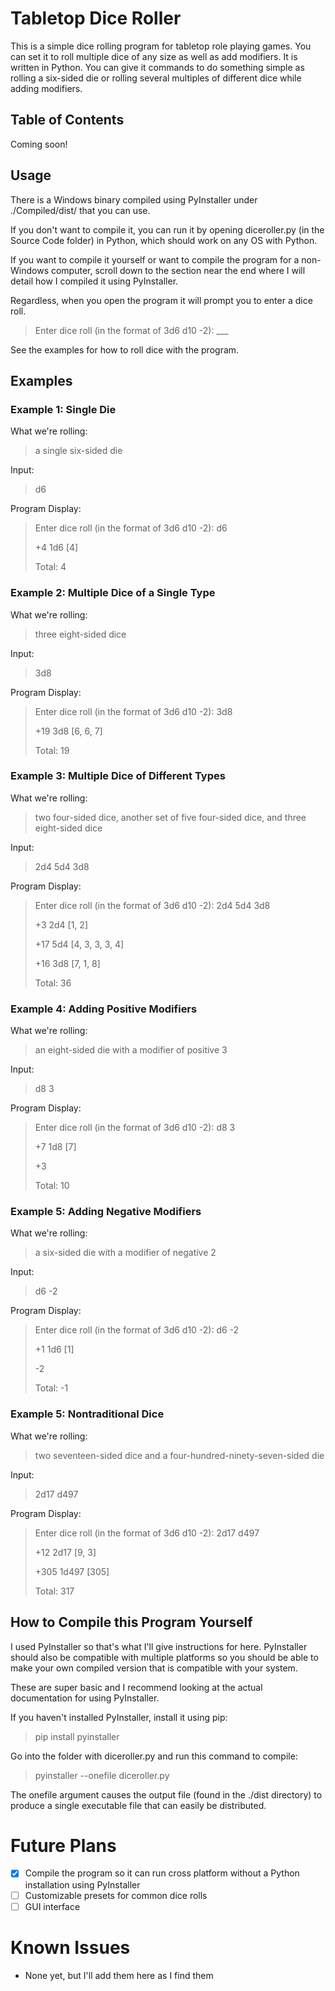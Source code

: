 # Tabletop Dice Roller

This is a simple dice rolling program for tabletop role playing games. You can set it to roll multiple dice of any size as well as add modifiers. It is written in Python. You can give it commands to do something simple as rolling a six-sided die or rolling several multiples of different dice while adding modifiers.

## Table of Contents
Coming soon!

## Usage
There is a Windows binary compiled using PyInstaller under ./Compiled/dist/ that you can use.

If you don't want to compile it, you can run it by opening diceroller.py (in the Source Code folder) in Python, which should work on any OS with Python.

If you want to compile it yourself or want to compile the program for a non-Windows computer, scroll down to the section near the end where I will detail how I compiled it using PyInstaller.

Regardless, when you open the program it will prompt you to enter a dice roll.

> Enter dice roll (in the format of 3d6 d10 -2): ___

See the examples for how to roll dice with the program.

## Examples

### Example 1: Single Die
What we're rolling:
> a single six-sided die

Input:
> d6

Program Display:  
> Enter dice roll (in the format of 3d6 d10 -2): d6
>
> +4 1d6 [4]
>
> Total: 4

### Example 2: Multiple Dice of a Single Type
What we're rolling:
> three eight-sided dice

Input:
> 3d8

Program Display:
> Enter dice roll (in the format of 3d6 d10 -2): 3d8
>
> +19 3d8 [6, 6, 7]
>
> Total: 19

### Example 3: Multiple Dice of Different Types
What we're rolling:
> two four-sided dice, another set of five four-sided dice, and three eight-sided dice

Input:
> 2d4 5d4 3d8

Program Display:
> Enter dice roll (in the format of 3d6 d10 -2): 2d4 5d4 3d8
>
> +3 2d4 [1, 2]
>
> +17 5d4 [4, 3, 3, 3, 4]
>
> +16 3d8 [7, 1, 8]
>
> Total: 36

### Example 4: Adding Positive Modifiers
What we're rolling:
> an eight-sided die with a modifier of positive 3

Input:
> d8 3

Program Display:
> Enter dice roll (in the format of 3d6 d10 -2): d8 3
>
> +7 1d8 [7]
>
> +3
>
> Total: 10


### Example 5: Adding Negative Modifiers


What we're rolling:
> a six-sided die with a modifier of negative 2

Input:
> d6 -2

Program Display:
> Enter dice roll (in the format of 3d6 d10 -2): d6 -2
>
> +1 1d6 [1]
>
> -2
>
> Total: -1



### Example 5: Nontraditional Dice
What we're rolling:
> two seventeen-sided dice and a four-hundred-ninety-seven-sided die

Input:
> 2d17 d497

Program Display:
>Enter dice roll (in the format of 3d6 d10 -2): 2d17 d497
>
>+12 2d17 [9, 3]
>
>+305 1d497 [305]
>
>Total: 317


## How to Compile this Program Yourself
I used PyInstaller so that's what I'll give instructions for here. PyInstaller should also be compatible with multiple platforms so you should be able to make your own compiled version that is compatible with your system.

These are super basic and I recommend looking at the actual documentation for using PyInstaller.

If you haven't installed PyInstaller, install it using pip:
> pip install pyinstaller

Go into the folder with diceroller.py and run this command to compile:
> pyinstaller --onefile diceroller.py

The onefile argument causes the output file (found in the ./dist directory) to produce a single executable file that can easily be distributed.


# Future Plans
- [x] Compile the program so it can run cross platform without a Python installation using PyInstaller
- [ ] Customizable presets for common dice rolls
- [ ] GUI interface

# Known Issues
- None yet, but I'll add them here as I find them
